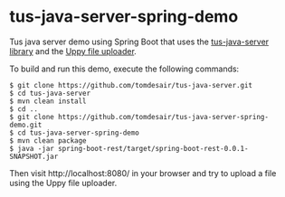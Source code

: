 # tus-java-server-spring-demo
Tus java server demo using Spring Boot that uses the [tus-java-server library](https://github.com/tomdesair/tus-java-server/) and the [Uppy file uploader](https://uppy.io/).

To build and run this demo, execute the following commands:

```
$ git clone https://github.com/tomdesair/tus-java-server.git
$ cd tus-java-server
$ mvn clean install
$ cd ..
$ git clone https://github.com/tomdesair/tus-java-server-spring-demo.git
$ cd tus-java-server-spring-demo
$ mvn clean package
$ java -jar spring-boot-rest/target/spring-boot-rest-0.0.1-SNAPSHOT.jar
```

Then visit http://localhost:8080/ in your browser and try to upload a file using the Uppy file uploader.
